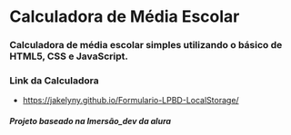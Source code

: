 # Calculadora de Média Escolar

### Calculadora de média escolar simples utilizando o básico de HTML5, CSS e JavaScript.

### Link da Calculadora
* https://jakelyny.github.io/Formulario-LPBD-LocalStorage/

##### Projeto baseado na Imersão_dev da alura
